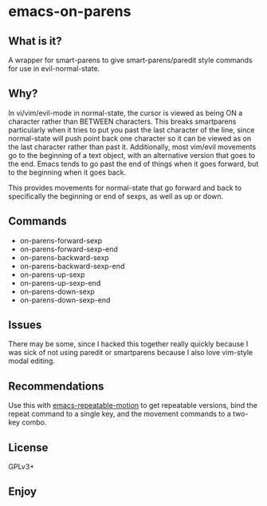 emacs-on-parens
===============

What is it?
-----------

A wrapper for smart-parens to give smart-parens/paredit style commands for use
in evil-normal-state.

Why?
----

In vi/vim/evil-mode in normal-state, the cursor is viewed as being
ON a character rather than BETWEEN characters.  This breaks
smartparens particularly when it tries to put you past the last
character of the line, since normal-state will push point back one
character so it can be viewed as on the last character rather than
past it.  Additionally, most vim/evil movements go to the beginning
of a text object, with an alternative version that goes to the end.
Emacs tends to go past the end of things when it goes forward, but
to the beginning when it goes back.

This provides movements for normal-state that go forward and back
to specifically the beginning or end of sexps, as well as up or
down.

Commands
--------

- on-parens-forward-sexp
- on-parens-forward-sexp-end
- on-parens-backward-sexp
- on-parens-backward-sexp-end
- on-parens-up-sexp
- on-parens-up-sexp-end
- on-parens-down-sexp
- on-parens-down-sexp-end

Issues
------

There may be some, since I hacked this together really quickly because I was
sick of not using paredit or smartparens because I also love vim-style modal
editing.

Recommendations
---------------

Use this with
[emacs-repeatable-motion](https://github.com/willghatch/emacs-repeatable-motion)
to get repeatable versions, bind the repeat command to a single key, and the
movement commands to a two-key combo.

License
-------

GPLv3+

Enjoy
-----
